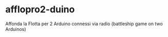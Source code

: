 # afflopro2-duino
Affonda la Flotta per 2 Arduino connessi via radio (battleship game on two Arduinos)
